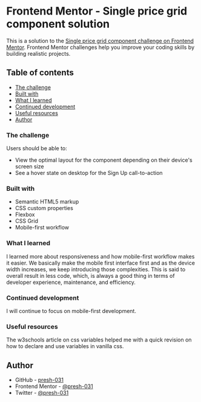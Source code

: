 # Frontend Mentor - Single price grid component solution

This is a solution to the [Single price grid component challenge on Frontend Mentor](https://www.frontendmentor.io/challenges/single-price-grid-component-5ce41129d0ff452fec5abbbc). Frontend Mentor challenges help you improve your coding skills by building realistic projects.

## Table of contents

- [The challenge](#the-challenge)
- [Built with](#built-with)
- [What I learned](#what-i-learned)
- [Continued development](#continued-development)
- [Useful resources](#useful-resources)
- [Author](#author)

### The challenge

Users should be able to:

- View the optimal layout for the component depending on their device's screen size
- See a hover state on desktop for the Sign Up call-to-action

### Built with

- Semantic HTML5 markup
- CSS custom properties
- Flexbox
- CSS Grid
- Mobile-first workflow

### What I learned

I learned more about responsiveness and how mobile-first workflow makes it easier. We basically make the mobile first interface first and as the device width increases, we keep introducing those complexities. This is said to overall result in less code, which, is always a good thing in terms of developer experience, maintenance, and efficiency.

### Continued development

I will continue to focus on mobile-first development.

### Useful resources

The w3schools article on css variables helped me with a quick revision on how to declare and use variables in vanilla css.

## Author

- GitHub - [presh-031](https://github.com/presh-031)
- Frontend Mentor - [@presh-031](https://www.frontendmentor.io/profile/presh-031)
- Twitter - [@presh-031](https://twitter.com/Presh_031)
